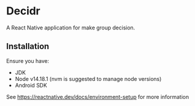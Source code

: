 # Decidr
A React Native application for make group decision.

## Installation
Ensure you have:
* JDK
* Node v14.18.1 (nvm is suggested to manage node versions)
* Android SDK

See https://reactnative.dev/docs/environment-setup for more information
